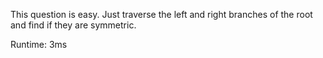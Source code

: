 This question is easy. Just traverse the left and right branches of the root and find if they are symmetric.

Runtime: 3ms
